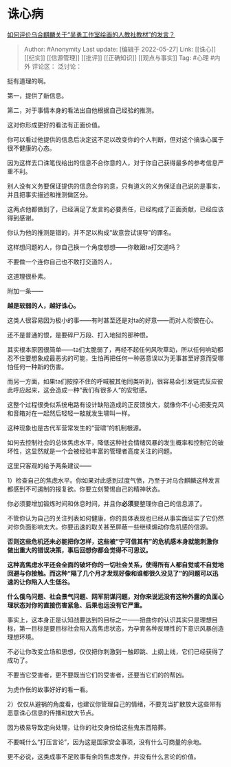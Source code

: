 # 诛心病
[如何评价乌合麒麟关于“吴勇工作室绘画的人教社教材”的发言？](https://www.zhihu.com/question/534646046/answer/2503912556)

> Author: #Anonymity
> Last update: [编辑于 2022-05-27]
> Link: [[诛心]] [[纪实]] [[信源管理]] [[批评]] [[正确知识]] [[观点与事实]]
> Tag: #心理 #内外
> 评论区：
> 泛讨论：

挺有道理的啊。

第一，提供了新信息。

第二，对于事情本身的看法出自他根据自己经验的推测。

这对你形成更好的看法有正面价值。

你可以看过他提供的信息后决定这不足以改变你的个人判断，但对这个搞诛心属于很不健康的心态。

因为这样去口诛笔伐给出的信息不合你意的人，对于你自己获得最多的参考信息严重不利。

别人没有义务要保证提供的信息合你的意，只有道义的义务保证自己说的是事实，并且把事实描述和推测做区分。

这两点他都做到了，已经满足了发言的必要责任，已经构成了正面贡献，已经应该得到感谢。

你认为他的推测是错的，并不足以构成“故意尝试误导”的罪名。

这样想问题的人，你自己换一个角度想想——你敢跟ta打交道吗？

不要做一个连你自己也不敢打交道的人，

这道理很朴素。

附加一条——

**越是软弱的人，越好诛心。**

这类人很容易因为极小的事——有时甚至还是对ta的好意——而对人衔恨在心。

还不是普通的恨，是要碎尸万段、打入地狱的那种恨。

其实根本原因很简单——ta们太脆弱了，再经不起任何风吹草动，所以任何响动都忍不住要想象成最恶劣的可能，生怕再把任何一种恶意误以为无事甚至好意而受哪怕任何一种新的伤害。

而另一方面，如果ta们按捺不住的呼喊被其他同类听到，很容易会引发链式反应彼此呼应起来，这会造成一种“我们有很多人“的安慰感。

这整个过程很类似系统电路有设计缺陷造成的正反馈放大，就像你不小心把麦克风和音箱对在一起然后轻轻一敲就发生啸叫一样。

这种现象也是古代军营常发生的“营啸”的机制根源。

如何去控制社会的总体焦虑水平，降低这种社会情绪风暴的发生概率和控制它的破坏性，这显然就是一个会被经验丰富的管理者高度关注的问题。

这里只客观的给予两条建议——

1）检查自己的焦虑水平。你如果对此感到过度气愤，乃至于对乌合麒麟这种发言都感到不可遏制的报复欲。你要立刻警惕自己的精神状态。

你必须要增加锻炼时间和休息时间，并且你**必须**要整理你自己的信息源了。

不管你认为自己的关注列表如何健康，你的具体表现也已经从事实面证实了它仍然对你负面影响太大。你要迅速的取关甚至屏蔽一些继续煽动你危机感的信源。

**否则这些危机还未必能把你怎样，这些被“宁可信其有”的危机感本身就能刺激你做出重大的错误决策，事后回想你都会觉得不可思议。**

**这种高焦虑水平还会全面的破坏你的一切社会关系，使得所有人都自觉或不自觉地回避与你接触。而这种“隔了几个月才发现好像和谁都很久没见了”的问题可以迅速的让你陷入人生低谷。**

**什么俄乌问题、社会景气问题、网军阴谋问题，对你来说远没有这种外露的负面心理状态对你的直接伤害紧急、后果也远没有它严重。**

事实上，这本身正是认知战要达到的目标之一——扭曲你的认识其实只是理想目标，第一目标是要目标社会陷入高焦虑状态，为孕育各种反理性的下意识风暴创造理想环境。

不必让你改变立场和思想，仅仅把你刺激到一触即跳、上纲上线，它们已经获得了成功了。

不要当它受害者，更不要既当它们的受害者，还要当它们的的帮凶。

为虎作伥的故事好好的看一看。

2）仅仅从避祸的角度看，也建议你管理自己的情绪，不要充当扩散放大这些带有恶意诛心信息的传播和放大节点。

因为极易导致定向处理，让你的社交身份给这些鬼东西陪葬。

不要喊什么“打压言论”，因为这是国家安全事项，没有什么可商量的余地。

更不必说，这类成事不足败事有余的焦虑发作，并没有什么言论的价值。
